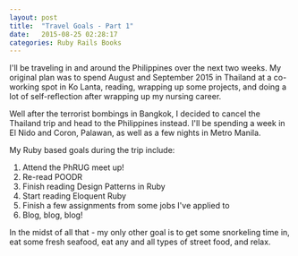 ```yaml
---
layout: post
title:  "Travel Goals - Part 1"
date:   2015-08-25 02:28:17
categories: Ruby Rails Books
---
```


I'll be traveling in and around the Philippines over the next two weeks. My original plan was to spend August and September 2015 in Thailand at a co-working spot in Ko Lanta, reading, wrapping up some projects, and doing a lot of self-reflection after wrapping up my nursing career. 

Well after the terrorist bombings in Bangkok, I decided to cancel the Thailand trip and head to the Philippines instead. I'll be spending a week in El Nido and Coron, Palawan, as well as a few nights in Metro Manila. 

My Ruby based goals during the trip include:

1. Attend the PhRUG meet up!
2. Re-read POODR
3. Finish reading Design Patterns in Ruby
4. Start reading Eloquent Ruby
5. Finish a few assignments from some jobs I've applied to
6. Blog, blog, blog!

In the midst of all that - my only other goal is to get some snorkeling time in, eat some fresh seafood, eat any and all types of street food, and relax.


